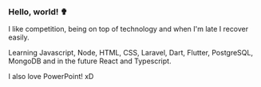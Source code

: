 ### Hello, world! ✟

I like competition, being on top of technology and when I'm late I recover easily.

Learning Javascript, Node, HTML, CSS, Laravel, Dart, Flutter, PostgreSQL, MongoDB and in the future React and Typescript.

I also love PowerPoint! xD   

